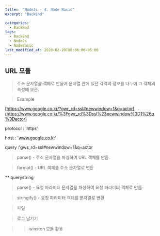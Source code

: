 ```yaml
---
title:  "NodeJs - 4. Node Basic"
excerpt: "BackEnd"

categories:
  - BackEnd
tags:
  - BackEnd
  - NodeJs
  - NodeBasic
last_modified_at: 2020-02-20T08:06:00-05:00
---
```

## URL 모듈
> 주소 문자열을 객체로 만들어 문자열 안에 있던 각각의 정보를 나누어 그 객체의 속성에 보관.

> Example

[https://www.google.co.kr/?gwr_rd=ssl#newwindow=1&q=actor](https://www.google.co.kr/%3Fgwr_rd%3Dssl%23newwindow%3D1%26q%3Dactor)

protocol : 'https'

host : 'www.google.co.kr'

query :'gws_rd=ssl#newwindow=1&q=actor

>parse() - 주소 문자열을 파싱하여 URL 객체를 만듬.

>format() - URL 객체를 주소 문자열로 변환

** querystring

> parse() - 요청 파라미터 문자열을 파싱하여 요청 파라미터 객체로 만듬

> stringify() - 요청 파라미터 객체를 문자열로 변환

> 파일

> 로그 남기기

>> winston 모듈 활용